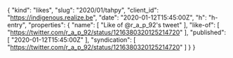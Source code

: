 {
  "kind": "likes",
  "slug": "2020/01/tahpy",
  "client_id": "https://indigenous.realize.be",
  "date": "2020-01-12T15:45:00Z",
  "h": "h-entry",
  "properties": {
    "name": [
      "Like of @r_a_p_92's tweet"
    ],
    "like-of": [
      "https://twitter.com/r_a_p_92/status/1216380320125214720"
    ],
    "published": [
      "2020-01-12T15:45:00Z"
    ],
    "syndication": [
      "https://twitter.com/r_a_p_92/status/1216380320125214720"
    ]
  }
}
